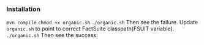 ### Installation
`mvn compile`
`chmod +x organic.sh`
`./organic.sh`
Then see the failure.
Update `organic.sh` to point to correct FactSuite classpath(FSUIT variable).
`./organic.sh`
Then see the success.
